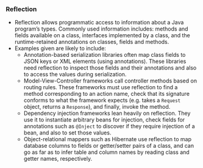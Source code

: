 ### Reflection
- Reflection allows programmatic access to information about a Java program’s types. Commonly used information includes: methods and fields available on a class, interfaces implemented by a class, and the runtime-retained annotations on classes, fields and methods.
- Examples given are likely to include:
	- Annotation-based serialization libraries often map class fields to JSON keys or XML elements (using annotations). These libraries need reflection to inspect those fields and their annotations and also to access the values during serialization.
	- Model-View-Controller frameworks call controller methods based on routing rules. These frameworks must use reflection to find a method corresponding to an action name, check that its signature conforms to what the framework expects (e.g. takes a  `Request`  object, returns a  `Response`), and finally, invoke the method.
	- Dependency injection frameworks lean heavily on reflection. They use it to instantiate arbitrary beans for injection, check fields for annotations such as  `@Inject`  to discover if they require injection of a bean, and also to set those values.
	- Object-relational mappers such as Hibernate use reflection to map database columns to fields or getter/setter pairs of a class, and can go as far as to infer table and column names by reading class and getter names, respectively.
<!--stackedit_data:
eyJoaXN0b3J5IjpbLTE5NTczMzUwNjVdfQ==
-->